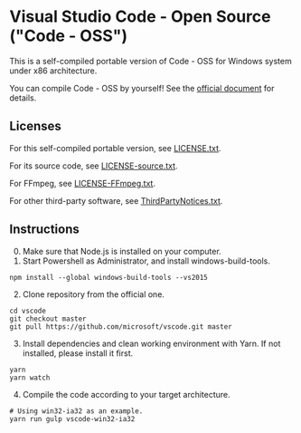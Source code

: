# Visual Studio Code - Open Source ("Code - OSS")
This is a self-compiled portable version of Code - OSS for Windows system under x86 architecture.

You can compile Code - OSS by yourself! See the [official document](https://github.com/microsoft/vscode/wiki/How-to-Contribute) for details.

## Licenses
For this self-compiled portable version, see [LICENSE.txt](https://github.com/qtxh/vscode/blob/master/LICENSE.txt).

For its source code, see [LICENSE-source.txt](https://github.com/qtxh/vscode/blob/master/LICENSE-source.txt).

For FFmpeg, see [LICENSE-FFmpeg.txt](https://github.com/qtxh/vscode/blob/master/LICENSE-FFmpeg.txt).

For other third-party software, see [ThirdPartyNotices.txt](https://github.com/qtxh/vscode/blob/master/ThirdPartyNotices.txt).

## Instructions
0. Make sure that Node.js is installed on your computer.
1. Start Powershell as Administrator, and install windows-build-tools.
```
npm install --global windows-build-tools --vs2015
```
2. Clone repository from the official one.
```
cd vscode
git checkout master
git pull https://github.com/microsoft/vscode.git master
```
3. Install dependencies and clean working environment with Yarn. If not installed, please install it first.
```
yarn
yarn watch
```
4. Compile the code according to your target architecture.
```
# Using win32-ia32 as an example.
yarn run gulp vscode-win32-ia32
```